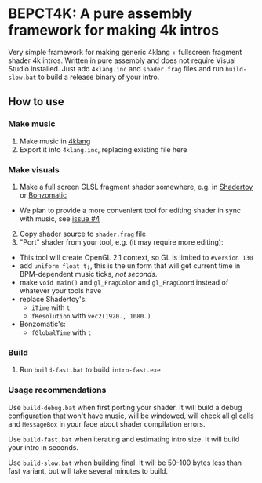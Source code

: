 # BEPCT4K: A pure assembly framework for making 4k intros
Very simple framework for making generic 4klang + fullscreen fragment shader 4k intros. Written in pure assembly and does not require Visual Studio installed.
Just add `4klang.inc` and `shader.frag` files and run `build-slow.bat` to build a release binary of your intro.

## How to use
### Make music
1. Make music in [4klang](https://github.com/hzdgopher/4klang)
2. Export it into `4klang.inc`, replacing existing file here 

### Make visuals
1. Make a full screen GLSL fragment shader somewhere, e.g. in [Shadertoy](https://shadertoy.com) or [Bonzomatic](https://github.com/Gargaj/Bonzomatic)
  * We plan to provide a more convenient tool for editing shader in sync with music, see [issue #4](https://github.com/w23/bepct4k/issues/4)
2. Copy shader source to `shader.frag` file
3. "Port" shader from your tool, e.g. (it may require more editing):
  * This tool will create OpenGL 2.1 context, so GL is limited to `#version 130`
  * add `uniform float t;`, this is the uniform that will get current time in BPM-dependent music ticks, *not seconds*.
  * make `void main()` and `gl_FragColor` and `gl_FragCoord` instead of whatever your tools have
  * replace Shadertoy's:
    * `iTime` with `t`
    * `fResolution` with `vec2(1920., 1080.)`
  * Bonzomatic's:
    * `fGlobalTime` with `t`

### Build
1. Run `build-fast.bat` to build `intro-fast.exe`

### Usage recommendations
Use `build-debug.bat` when first porting your shader. It will build a debug configuration that won't have music, will be windowed, will check all gl calls and `MessageBox` in your face about shader compilation errors.

Use `build-fast.bat` when iterating and estimating intro size. It will build your intro in seconds.

Use `build-slow.bat` when building final. It will be 50-100 bytes less than fast variant, but will take several minutes to build.
